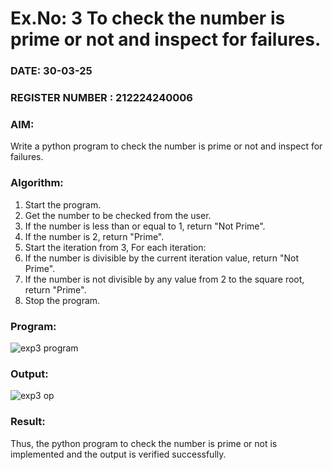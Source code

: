 # Ex.No: 3 To check the number is prime or not and inspect for failures.
 
### DATE:  30-03-25                                                                        
### REGISTER NUMBER : 212224240006 
### AIM: 

Write a python program to check the number is prime or not and inspect for failures.
 
### Algorithm:

1. Start the program.
2. Get the number to be checked from the user.
3. If the number is less than or equal to 1, return "Not Prime".
4. If the number is 2, return "Prime".
5. Start the iteration from 3, For each iteration:
6. If the number is divisible by the current iteration value, return "Not Prime".
7. If the number is not divisible by any value from 2 to the square root, return "Prime".
8. Stop the program.

### Program:

![exp3 program](https://github.com/user-attachments/assets/106de501-a4a4-4790-9fdd-928f37050019)














### Output:

![exp3 op](https://github.com/user-attachments/assets/4362a133-9461-49d9-b9c2-02d4216bd714)







### Result:
Thus, the python program to check the number is prime or not is implemented and the output is verified successfully.
